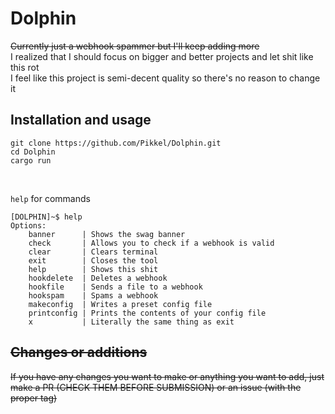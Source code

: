 # Dolphin

~~Currently just a webhook spammer but I'll keep adding more~~<br>
I realized that I should focus on bigger and better projects and let shit like this rot<br>
I feel like this project is semi-decent quality so there's no reason to change it
## Installation and usage

```
git clone https://github.com/Pikkel/Dolphin.git
cd Dolphin
cargo run
```

<br>

`help` for commands

```
[DOLPHIN]~$ help
Options:
    banner      | Shows the swag banner
    check       | Allows you to check if a webhook is valid
    clear       | Clears terminal
    exit        | Closes the tool
    help        | Shows this shit
    hookdelete  | Deletes a webhook
    hookfile    | Sends a file to a webhook
    hookspam    | Spams a webhook
    makeconfig  | Writes a preset config file
    printconfig | Prints the contents of your config file
    x           | Literally the same thing as exit
```

## ~~Changes or additions~~

~~If you have any changes you want to make or anything you want to add, just make a PR (CHECK THEM BEFORE SUBMISSION) or
an issue (with the proper tag)~~
